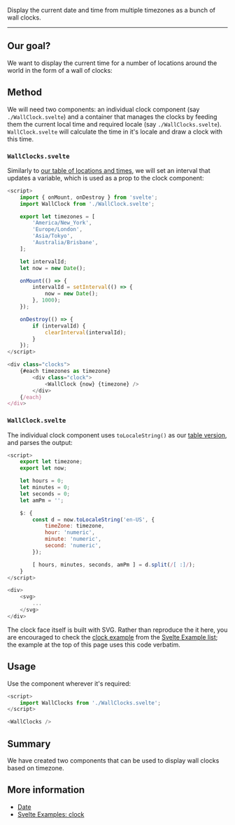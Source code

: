 <script>
    import WallClocks from '$lib/components/WallClocks.svelte';
</script>

Display the current date and time from multiple timezones as a bunch of wall clocks.

---

## Our goal?

We want to display the current time for a number of locations around the world in
the form of a wall of clocks:

<WallClocks />

## Method

We will need two components: an individual clock component (say
```./WallClock.svelte```) and a container that manages the clocks by feeding
them the current local time and required locale (say
```./WallClocks.svelte```). ```WallClock.svelte``` will calculate the time in
it's locale and draw a clock with this time.

### ```WallClocks.svelte```

Similarly to [our table of locations and times](/technical/svelte/timezones),
we will set an interval that updates a variable, which is used as a prop
to the clock component:

```js
<script>
    import { onMount, onDestroy } from 'svelte';
    import WallClock from './WallClock.svelte';

    export let timezones = [
        'America/New_York',
        'Europe/London',
        'Asia/Tokyo',
        'Australia/Brisbane',
    ];

    let intervalId;
    let now = new Date();

    onMount(() => {
        intervalId = setInterval(() => {
            now = new Date();
        }, 1000);
    });

    onDestroy(() => {
        if (intervalId) {
            clearInterval(intervalId);
        }
    });
</script>

<div class="clocks">
    {#each timezones as timezone}
        <div class="clock">
            <WallClock {now} {timezone} />
        </div>
    {/each}
</div>
```

### ```WallClock.svelte```

The individual clock component uses ```toLocaleString()``` as our [table
version](/technical/svelte/timezones), and parses the output:

```js
<script>
    export let timezone;
    export let now;

    let hours = 0;
    let minutes = 0;
    let seconds = 0;
    let amPm = '';

    $: {
        const d = now.toLocaleString('en-US', {
            timeZone: timezone,
            hour: 'numeric',
            minute: 'numeric',
            second: 'numeric',
        });

        [ hours, minutes, seconds, amPm ] = d.split(/[ :]/);
    }
</script>

<div>
    <svg>
        ...
    </svg>
</div>

```

The clock face itself is built with SVG. Rather than reproduce the
it here, you are encouraged to check the [clock
example](https://svelte.dev/examples#clock) from the [Svelte Example
list](https://svelte.dev/examples); the example at the top of this page uses
this code verbatim.

## Usage

Use the component wherever it's required:

```js
<script>
    import WallClocks from './WallClocks.svelte';
</script>

<WallClocks />
```

## Summary

We have created two components that can be used to display wall clocks based on
timezone.

## More information

- [Date](https://developer.mozilla.org/en-US/docs/Web/JavaScript/Reference/Global_Objects/Date)
- [Svelte Examples: clock](https://svelte.dev/examples#clock)
